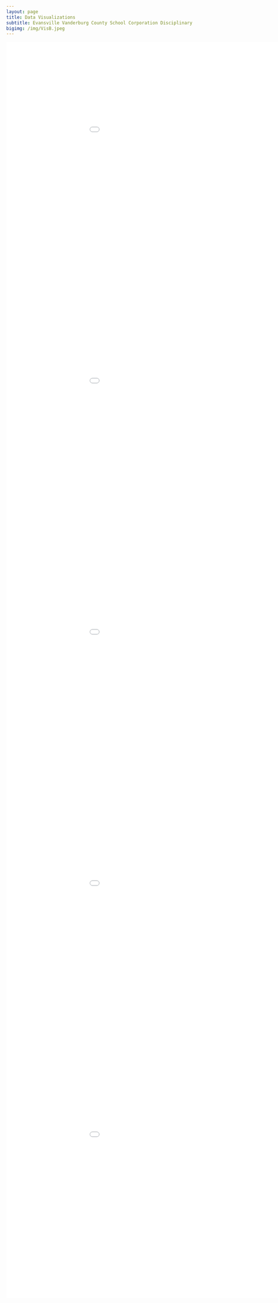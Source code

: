```yaml
---
layout: page
title: Data Visualizations
subtitle: Evansville Vanderburg County School Corporation Disciplinary Data
bigimg: /img/VisB.jpeg
---
```

  
<iframe id="scaled-frame" width="1200" height="900" scrolling="auto" align="left" frameborder="0" src="../img/Dashboard_1.png"> </iframe>
<iframe id="scaled-frame" width="1200" height="900" scrolling="auto" align="left" frameborder="0" src="../img/Dashboard_2.png"> </iframe>
<iframe id="scaled-frame" width="1200" height="900" scrolling="auto" align="left" frameborder="0" src="../img/Dashboard_3.png"> </iframe>
<iframe id="scaled-frame" width="1200" height="900" scrolling="auto" align="left" frameborder="0" src="../img/Dashboard_4.png"> </iframe>
<iframe id="scaled-frame" width="1200" height="900" scrolling="auto" align="left" frameborder="0" src="../img/Dashboard_5.png"> </iframe>

<style>
  #scaled-frame { width: 1200px; height: 900px; border: 0px; }
  #scaled-frame {zoom: 0.75;
  -moz-transform: scale(1);
  -moz-transform-origin: 0 0;
  -o-transform: scale(0.2);
  -o-transform-origin: 0 0;
  -webkit-transform: scale(1);
  -webkit-transform-origin: 0 0;}
</style>
